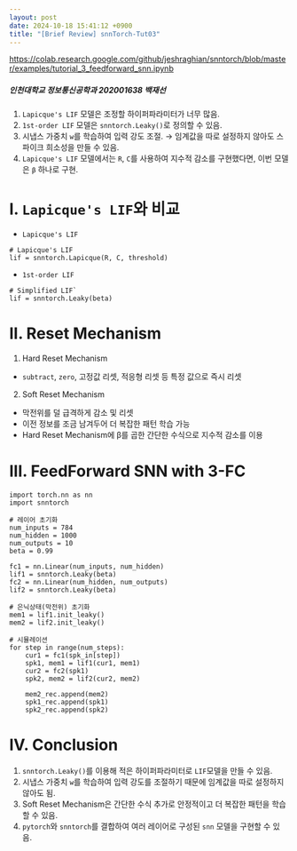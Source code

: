 ```yaml
---
layout: post
date: 2024-10-18 15:41:12 +0900 
title: "[Brief Review] snnTorch-Tut03"
---
```



https://colab.research.google.com/github/jeshraghian/snntorch/blob/master/examples/tutorial_3_feedforward_snn.ipynb

##### 인천대학교 정보통신공학과 202001638 백재선

1. `Lapicque's LIF` 모델은 조정할 하이퍼파라미터가 너무 많음.
2. `1st-order LIF` 모델은 `snntorch.Leaky()`로 정의할 수 있음.
3. 시냅스 가중치 `w`를 학습하여 입력 강도 조절.
&rightarrow; 임계값을 따로 설정하지 않아도 스파이크 희소성을 만들 수 있음.
4. `Lapicque's LIF` 모델에서는 `R`, `C`를 사용하여 지수적 감소를 구현했다면, 이번 모델은 `β` 하나로 구현.



# I. `Lapicque's LIF`와 비교

- `Lapicque's LIF`
```
# Lapicque's LIF
lif = snntorch.Lapicque(R, C, threshold)
```
- `1st-order LIF`
```
# Simplified LIF`
lif = snntorch.Leaky(beta)
```


# II. Reset Mechanism

1. Hard Reset Mechanism
- `subtract`, `zero`, 고정값 리셋, 적응형 리셋 등 특정 값으로 즉시 리셋
2. Soft Reset Mechanism
- 막전위를 덜 급격하게 감소 및 리셋
- 이전 정보를 조금 남겨두어 더 복잡한 패턴 학습 가능
- Hard Reset Mechanism에 β를 곱한 간단한 수식으로 지수적 감소를 이용



# III. FeedForward SNN with 3-FC
```
import torch.nn as nn
import snntorch

# 레이어 초기화
num_inputs = 784
num_hidden = 1000
num_outputs = 10
beta = 0.99

fc1 = nn.Linear(num_inputs, num_hidden)
lif1 = snntorch.Leaky(beta)
fc2 = nn.Linear(num_hidden, num_outputs)
lif2 = snntorch.Leaky(beta)

# 은닉상태(막전위) 초기화
mem1 = lif1.init_leaky()
mem2 = lif2.init_leaky()

# 시뮬레이션
for step in range(num_steps):
    cur1 = fc1(spk_in[step])
    spk1, mem1 = lif1(cur1, mem1)
    cur2 = fc2(spk1)
    spk2, mem2 = lif2(cur2, mem2)
    
    mem2_rec.append(mem2)
    spk1_rec.append(spk1)
    spk2_rec.append(spk2)
```



# IV. Conclusion

1. `snntorch.Leaky()`를 이용해 적은 하이퍼파라미터로 `LIF`모델을 만들 수 있음.
2. 시냅스 가중치 `w`를 학습하여 입력 강도를 조절하기 때문에 임계값을 따로 설정하지 않아도 됨.
3. Soft Reset Mechanism은 간단한 수식 추가로 안정적이고 더 복잡한 패턴을 학습할 수 있음.
4. `pytorch`와 `snntorch`를 결합하여 여러 레이어로 구성된 `snn` 모델을 구현할 수 있음.